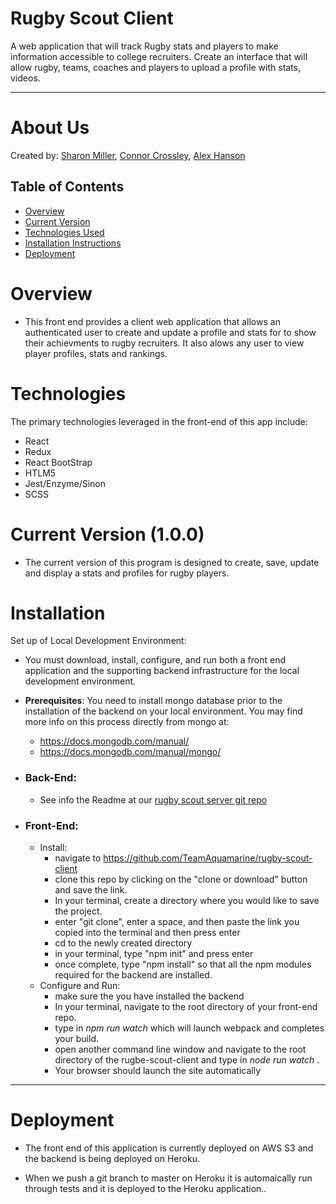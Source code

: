 # Rugby Scout Client
A web application that will track Rugby stats and players to make information accessible to college recruiters. Create an interface that will allow rugby, teams, coaches and players to upload a profile with stats, videos.
*****

# About Us
Created by: [Sharon Miller](https://github.com/SharonMiller), [Connor Crossley](https://github.com/Concross), [Alex Hanson](https://github.com/alexlhanson)

## Table of Contents
<!-- TOC -->

- [Overview](#Overview)
- [Current Version](#Current)
- [Technologies Used](#technologies-used)
- [Installation Instructions](#Installation)
- [Deployment](#Deployment) 

# Overview

* This front end provides a client web application that allows an authenticated user to create and update a profile and stats for to show their achievments to rugby recruiters. It also alows any user to view player profiles, stats and rankings.  

# Technologies
The primary technologies leveraged in the front-end of this app include:
- React
- Redux
- React BootStrap
- HTLM5
- Jest/Enzyme/Sinon
- SCSS

 # Current Version (1.0.0)
  * The current version of this program is designed to create, save, update and display  a stats and profiles for rugby players.

 # Installation
  Set up of Local Development Environment:
  * You must download, install, configure, and run both a front end application and the supporting backend infrastructure for the local development environment.  
  * **Prerequisites**:  You need to install mongo database prior to the installation of the backend on your local environment. You may find more info on this process directly from mongo at:
    * https://docs.mongodb.com/manual/
    * https://docs.mongodb.com/manual/mongo/  
  * ### Back-End:   
    * See info the Readme at our [rugby scout server git repo](https://github.com/TeamAquamarine/rugby-scout-server)  
      

  * ### Front-End:   
    * Install:  
      * navigate to https://github.com/TeamAquamarine/rugby-scout-client  
      * clone this repo by clicking on the "clone or download" button and save the link.
      * In your terminal, create a directory where you would like to save the project.
      * enter "git clone", enter a space, and then paste the link you copied into the terminal and then press enter
      * cd to the newly created directory
      * in your terminal, type "npm init" and press enter
      * once complete, type "npm install" so that all the npm modules required for the backend are installed.
    * Configure and Run:
      * make sure the you have installed the backend
      * In your terminal, navigate to the root directory of your front-end repo.
      * type in *npm run watch*  which will launch webpack and completes your build. 
      * open another command line window and navigate to the root directory of the rugbe-scout-client and type in *node run watch* .  
      * Your browser should launch the site automatically  
         

  ****

  # Deployment
  * The front end of this application is currently deployed on AWS S3 and the backend is being deployed on Heroku. 
    
  * When we push a git branch to master on Heroku it is automaically run through tests and it is deployed to the Heroku application..   
   
